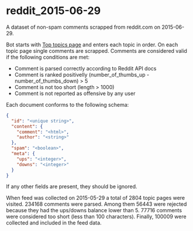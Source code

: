 # reddit_2015-06-29

A dataset of non-spam comments scrapped from reddit.com on 2015-06-29.

Bot starts with [Top topics page](http://www.reddit.com/top.json) and enters each topic in order.
On each topic page single comments are scrapped.
Comments are considered valid if the following conditions are met:

* Comment is parsed correctly according to Reddit API docs
* Comment is ranked positivelly (number_of_thumbs_up - number_of_thumbs_down) > 5
* Comment is not too short (length > 1000)
* Comment is not reported as offensive by any user

Each document conforms to the following schema:

```json
{
  "id": "<unique string>",
  "content": {
    "comment": "<html>",
    "author": "<string>"
  },
  "spam": "<boolean>",
  "meta": {
    "ups": "<integer>",
    "downs": "<integer>"
  }
}
```

If any other fields are present, they should be ignored.

When feed was collected on 2015-05-29 a total of 2804 topic pages were visited.
234168 comments were parsed.
Among them 56443 were rejected because they had the ups/downs balance lower than 5.
77716 comments were considered too short (less than 100 characters).
Finally, 100009 were collected and included in the feed data.
